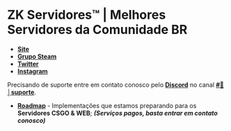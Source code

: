 # ZK Servidores™ | Melhores Servidores da Comunidade BR

- **[Site](https://zkservidores.com)**
- **[Grupo Steam](https://steamcommunity.com/groups/zkservidores)**
- **[Twitter](https://twitter.com/zkservidores)**
- **[Instagram](https://instagram.com/zkservidores)**

Precisando de suporte entre em contato conosco pelo **[Discord](https://discord.gg/g7uTcEYVRR)** no canal **[#🙋│suporte](https://discord.gg/yB5UvWsy9h)**.

- **[Roadmap](https://github.com/ZK-Servidores/Roadmap)** - Implementações que estamos preparando para os **Servidores CSGO & WEB**; ***(Serviços pagos, basta entrar em contato conosco)***
